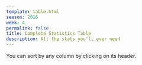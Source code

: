 ```yaml
---
template: table.html
season: 2016
week: 4
permalink: false
title: Complete Statistics Table
description: All the stats you'll ever need
---
```


You can sort by any column by clicking on its header.

